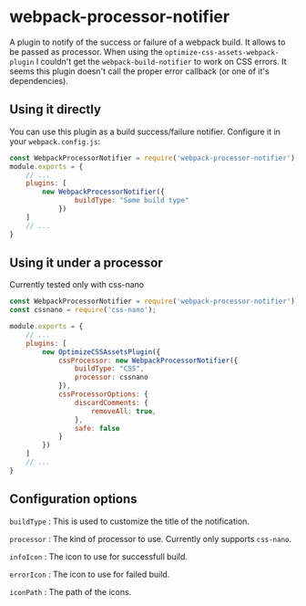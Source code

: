 # webpack-processor-notifier

A plugin to notify of the success or failure of a webpack build. It allows to be passed as processor.
When using the ```optimize-css-assets-webpack-plugin``` I couldn't get the ```webpack-build-notifier``` to work on CSS errors. It seems this plugin doesn't call the proper error callback (or one of it's dependencies).

## Using it directly

You can use this plugin as a build success/failure notifier. Configure it in your ```webpack.config.js```:

```js
const WebpackProcessorNotifier = require('webpack-processor-notifier');
module.exports = {
    // ...
    plugins: [
        new WebpackProcessorNotifier({
                buildType: "Some build type"
            })
    ]
    // ...
}
```

## Using it under a processor

Currently tested only with css-nano

```js
const WebpackProcessorNotifier = require('webpack-processor-notifier');
const cssnano = require('css-nano');

module.exports = {
    // ...
    plugins: [
        new OptimizeCSSAssetsPlugin({
            cssProcessor: new WebpackProcessorNotifier({
                buildType: "CSS",
                processor: cssnano
            }),
            cssProcessorOptions: {
                discardComments: {
                    removeAll: true,
                },
                safe: false
            }
        })
    ]
    // ...
}
```

## Configuration options

```buildType``` : This is used to customize the title of the notification.

```processor``` : The kind of processor to use. Currently only supports ```css-nano```.

```infoIcon``` : The icon to use for successfull build.

```errorIcon``` : The icon to use for failed build.

```iconPath``` : The path of the icons.
